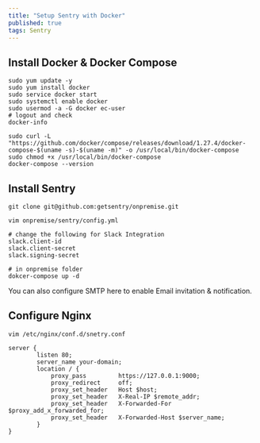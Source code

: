 ```yaml
---
title: "Setup Sentry with Docker"
published: true
tags: Sentry
---
```


## Install Docker & Docker Compose

```shell
sudo yum update -y
sudo yum install docker
sudo service docker start
sudo systemctl enable docker
sudo usermod -a -G docker ec-user
# logout and check
docker-info

sudo curl -L "https://github.com/docker/compose/releases/download/1.27.4/docker-compose-$(uname -s)-$(uname -m)" -o /usr/local/bin/docker-compose
sudo chmod +x /usr/local/bin/docker-compose
docker-compose --version
```

## Install Sentry

```shell
git clone git@github.com:getsentry/onpremise.git

vim onpremise/sentry/config.yml

# change the following for Slack Integration
slack.client-id
slack.client-secret
slack.signing-secret

# in onpremise folder
dokcer-compose up -d
```

You can also configure SMTP here to enable Email invitation & notification.

## Configure Nginx

```shell
vim /etc/nginx/conf.d/snetry.conf

server {
        listen 80;
        server_name your-domain;
        location / {
            proxy_pass         https://127.0.0.1:9000;
            proxy_redirect     off;
            proxy_set_header   Host $host;
            proxy_set_header   X-Real-IP $remote_addr;
            proxy_set_header   X-Forwarded-For $proxy_add_x_forwarded_for;
            proxy_set_header   X-Forwarded-Host $server_name;
        }
}
```
